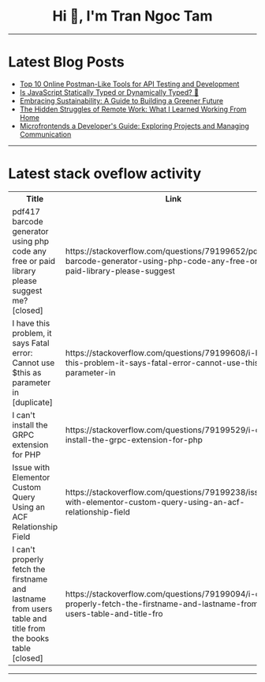 <h1 align="center">Hi 👋, I'm Tran Ngoc Tam</h1>

---

# Latest Blog Posts 
<!-- BLOG-POST-LIST:START -->
- [Top 10 Online Postman-Like Tools for API Testing and Development](https://dev.to/apilover/top-10-online-postman-like-tools-for-api-testing-and-development-4mom)
- [Is JavaScript Statically Typed or Dynamically Typed? 🤔](https://dev.to/jagroop2001/is-javascript-statically-typed-or-dynamically-typed-13j4)
- [Embracing Sustainability: A Guide to Building a Greener Future](https://dev.to/alan_saji_79586f4fa7fd486/embracing-sustainability-a-guide-to-building-a-greener-future-3b38)
- [The Hidden Struggles of Remote Work: What I Learned Working From Home](https://dev.to/andylarkin677/the-hidden-struggles-of-remote-work-what-i-learned-working-from-home-5bp6)
- [Microfrontends a Developer&#39;s Guide: Exploring Projects and Managing Communication](https://dev.to/joacod/microfrontends-a-developers-guide-exploring-projects-and-managing-communication-19o0)
<!-- BLOG-POST-LIST:END -->

---

# Latest stack oveflow activity
<table>
  <tr><th>Title</th><th>Link</th></tr>
  <!-- STACKOVERFLOW:START --><tr><td>pdf417 barcode generator using php code any free or paid library please suggest me? [closed]</td><td>https://stackoverflow.com/questions/79199652/pdf417-barcode-generator-using-php-code-any-free-or-paid-library-please-suggest</td></tr><tr><td>I have this problem, it says Fatal error: Cannot use $this as parameter in [duplicate]</td><td>https://stackoverflow.com/questions/79199608/i-have-this-problem-it-says-fatal-error-cannot-use-this-as-parameter-in</td></tr><tr><td>I can&#39;t install the GRPC extension for PHP</td><td>https://stackoverflow.com/questions/79199529/i-cant-install-the-grpc-extension-for-php</td></tr><tr><td>Issue with Elementor Custom Query Using an ACF Relationship Field</td><td>https://stackoverflow.com/questions/79199238/issue-with-elementor-custom-query-using-an-acf-relationship-field</td></tr><tr><td>I can&#39;t properly fetch the firstname and lastname from users table and title from the books table [closed]</td><td>https://stackoverflow.com/questions/79199094/i-cant-properly-fetch-the-firstname-and-lastname-from-users-table-and-title-fro</td></tr><!-- STACKOVERFLOW:END -->
</table>

---


